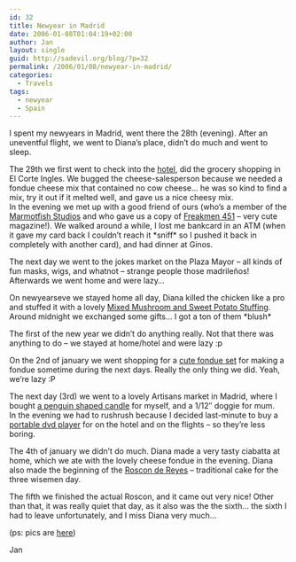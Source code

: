 ```yaml
---
id: 32
title: Newyear in Madrid
date: 2006-01-08T01:04:19+02:00
author: Jan
layout: single
guid: http://sadevil.org/blog/?p=32
permalink: /2006/01/08/newyear-in-madrid/
categories:
  - Travels
tags:
  - newyear
  - Spain
---
```

I spent my newyears in Madrid, went there the 28th (evening). After an uneventful flight, we went to Diana&#8217;s place, didn&#8217;t do much and went to sleep.

The 29th we first went to check into the [hotel](http://www.abbahoteles.com), did the grocery shopping in El Corte Ingles. We bugged the cheese-salesperson because we needed a fondue cheese mix that contained no cow cheese&#8230; he was so kind to find a mix, try it out if it melted well, and gave us a nice cheesy mix.  
In the evening we met up with a good friend of ours (who&#8217;s a member of the [Marmotfish Studios](http://www.marmotfishstudio.com/) and who gave us a copy of [Freakmen 451](http://www.marmotfishstudio.com/archivos/comics/galerias/mfs/fanzines/freakmen451/freakmen451.htm#01) &#8211; very cute magazine!). We walked around a while, I lost me bankcard in an ATM (when it gave my card back I couldn&#8217;t reach it \*sniff\* so I pushed it back in completely with another card), and had dinner at Ginos.

The next day we went to the jokes market on the Plaza Mayor &#8211; all kinds of fun masks, wigs, and whatnot &#8211; strange people those madrileños! Afterwards we went home and were lazy&#8230;

On newyearseve we stayed home all day, Diana killed the chicken like a pro and stuffed it with a lovely [Mixed Mushroom and Sweet Potato Stuffing](https://recipes.sadevil.org/?recipeID=27).  
Around midnight we exchanged some gifts&#8230; I got a ton of them \*blush\*

The first of the new year we didn&#8217;t do anything really. Not that there was anything to do &#8211; we stayed at home/hotel and were lazy :p

On the 2nd of january we went shopping for a [cute fondue set](http://www.princess.nl/en/products/600/611/368/Classic_2-in-1_Combi_Fondue.html) for making a fondue sometime during the next days. Really the only thing we did. Yeah, we&#8217;re lazy :P

The next day (3rd) we went to a lovely Artisans market in Madrid, where I bought [a penguin shaped candle]("/assets/images/2006/01/IMG_1221.jpg) for myself, and a 1/12&#8243; doggie for mum.  
In the evening we had to rushrush because I decided last-minute to buy a [portable dvd player](http://www.bestbuy-int.com/default.asp?s=fichaProd&IdProductos=168&idSector=10) for on the hotel and on the flights &#8211; so they&#8217;re less boring.

The 4th of january we didn&#8217;t do much. Diana made a very tasty ciabatta at home, which we ate with the lovely cheese fondue in the evening. Diana also made the beginning of the [Roscon de Reyes]("/assets/images/2006/01/roscon2006-me.jpg) &#8211; traditional cake for the three wisemen day.

The fifth we finished the actual Roscon, and it came out very nice! Other than that, it was really quiet that day, as it also was the the sixth&#8230; the sixth I had to leave unfortunately, and I miss Diana very much&#8230;

(ps: pics are [here](https://sadevil.org/piwigo/index.php/category/28-madrid_december_2005))

Jan
